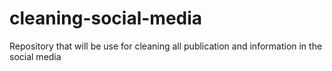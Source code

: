 # cleaning-social-media
Repository that will be use for cleaning all publication and information in the social media
